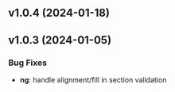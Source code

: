 ## v1.0.4 (2024-01-18)

## v1.0.3 (2024-01-05)

### Bug Fixes

- **ng**: handle alignment/fill in section validation
